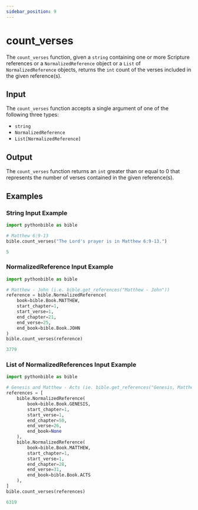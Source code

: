 ```yaml
---
sidebar_position: 9
---
```


# count_verses

The `count_verses` function, given a `string` containing one or more Scripture references or a `NormalizedReference` object or a `List` of `NormalizedReference` objects, returns the `int` count of the verses included in the given reference(s).

## Input

The `count_verses` function accepts a single argument of one of the following three types:

* `string`
* `NormalizedReference`
* `List[NormalizedReference]`

## Output

The `count_verses` function returns an `int` greater than or equal to 0 that represents the number of verses contained in the given reference(s).

## Examples

### String Input Example

```python title="Code"
import pythonbible as bible

# Matthew 6:9-13
bible.count_verses("The Lord's prayer is in Matthew 6:9-13.")
```

```python title="Result"
5
```

### NormalizedReference Input Example

```python title="Code"
import pythonbible as bible

# Matthew - John (i.e. bible.get_references("Matthew - John"))
reference = bible.NormalizedReference(
    book=bible.Book.MATTHEW,
    start_chapter=1,
    start_verse=1,
    end_chapter=21,
    end_verse=25,
    end_book=bible.Book.JOHN
)
bible.count_verses(reference)
```

```python title="Result"
3779
```

### List of NormalizedReferences Input Example

```python title="Code"
import pythonbible as bible

# Genesis and Matthew - Acts (ie. bible.get_references("Genesis, Matthew - Acts"))
references = [
    bible.NormalizedReference(
        book=bible.Book.GENESIS,
        start_chapter=1,
        start_verse=1,
        end_chapter=50,
        end_verse=26,
        end_book=None
    ),
    bible.NormalizedReference(
        book=bible.Book.MATTHEW,
        start_chapter=1,
        start_verse=1,
        end_chapter=28,
        end_verse=31,
        end_book=bible.Book.ACTS
    ),
]
bible.count_verses(references)
```

```python title="Result"
6319
```